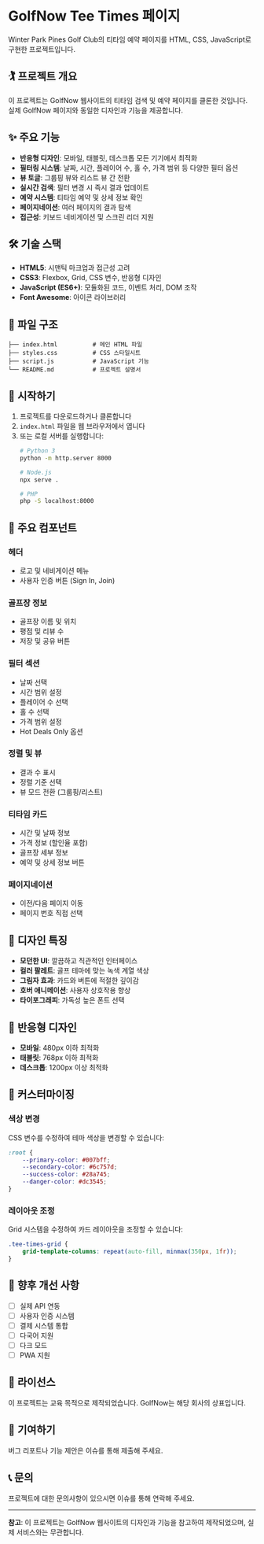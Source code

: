 # GolfNow Tee Times 페이지

Winter Park Pines Golf Club의 티타임 예약 페이지를 HTML, CSS, JavaScript로 구현한 프로젝트입니다.

## 🏌️ 프로젝트 개요

이 프로젝트는 GolfNow 웹사이트의 티타임 검색 및 예약 페이지를 클론한 것입니다. 실제 GolfNow 페이지와 동일한 디자인과 기능을 제공합니다.

## ✨ 주요 기능

- **반응형 디자인**: 모바일, 태블릿, 데스크톱 모든 기기에서 최적화
- **필터링 시스템**: 날짜, 시간, 플레이어 수, 홀 수, 가격 범위 등 다양한 필터 옵션
- **뷰 토글**: 그룹핑 뷰와 리스트 뷰 간 전환
- **실시간 검색**: 필터 변경 시 즉시 결과 업데이트
- **예약 시스템**: 티타임 예약 및 상세 정보 확인
- **페이지네이션**: 여러 페이지의 결과 탐색
- **접근성**: 키보드 네비게이션 및 스크린 리더 지원

## 🛠️ 기술 스택

- **HTML5**: 시맨틱 마크업과 접근성 고려
- **CSS3**: Flexbox, Grid, CSS 변수, 반응형 디자인
- **JavaScript (ES6+)**: 모듈화된 코드, 이벤트 처리, DOM 조작
- **Font Awesome**: 아이콘 라이브러리

## 📁 파일 구조

```
├── index.html          # 메인 HTML 파일
├── styles.css          # CSS 스타일시트
├── script.js           # JavaScript 기능
└── README.md           # 프로젝트 설명서
```

## 🚀 시작하기

1. 프로젝트를 다운로드하거나 클론합니다
2. `index.html` 파일을 웹 브라우저에서 엽니다
3. 또는 로컬 서버를 실행합니다:
   ```bash
   # Python 3
   python -m http.server 8000
   
   # Node.js
   npx serve .
   
   # PHP
   php -S localhost:8000
   ```

## 🎯 주요 컴포넌트

### 헤더
- 로고 및 네비게이션 메뉴
- 사용자 인증 버튼 (Sign In, Join)

### 골프장 정보
- 골프장 이름 및 위치
- 평점 및 리뷰 수
- 저장 및 공유 버튼

### 필터 섹션
- 날짜 선택
- 시간 범위 설정
- 플레이어 수 선택
- 홀 수 선택
- 가격 범위 설정
- Hot Deals Only 옵션

### 정렬 및 뷰
- 결과 수 표시
- 정렬 기준 선택
- 뷰 모드 전환 (그룹핑/리스트)

### 티타임 카드
- 시간 및 날짜 정보
- 가격 정보 (할인율 포함)
- 골프장 세부 정보
- 예약 및 상세 정보 버튼

### 페이지네이션
- 이전/다음 페이지 이동
- 페이지 번호 직접 선택

## 🎨 디자인 특징

- **모던한 UI**: 깔끔하고 직관적인 인터페이스
- **컬러 팔레트**: 골프 테마에 맞는 녹색 계열 색상
- **그림자 효과**: 카드와 버튼에 적절한 깊이감
- **호버 애니메이션**: 사용자 상호작용 향상
- **타이포그래피**: 가독성 높은 폰트 선택

## 📱 반응형 디자인

- **모바일**: 480px 이하 최적화
- **태블릿**: 768px 이하 최적화
- **데스크톱**: 1200px 이상 최적화

## 🔧 커스터마이징

### 색상 변경
CSS 변수를 수정하여 테마 색상을 변경할 수 있습니다:

```css
:root {
    --primary-color: #007bff;
    --secondary-color: #6c757d;
    --success-color: #28a745;
    --danger-color: #dc3545;
}
```

### 레이아웃 조정
Grid 시스템을 수정하여 카드 레이아웃을 조정할 수 있습니다:

```css
.tee-times-grid {
    grid-template-columns: repeat(auto-fill, minmax(350px, 1fr));
}
```

## 🚧 향후 개선 사항

- [ ] 실제 API 연동
- [ ] 사용자 인증 시스템
- [ ] 결제 시스템 통합
- [ ] 다국어 지원
- [ ] 다크 모드
- [ ] PWA 지원

## 📄 라이선스

이 프로젝트는 교육 목적으로 제작되었습니다. GolfNow는 해당 회사의 상표입니다.

## 🤝 기여하기

버그 리포트나 기능 제안은 이슈를 통해 제출해 주세요.

## 📞 문의

프로젝트에 대한 문의사항이 있으시면 이슈를 통해 연락해 주세요.

---

**참고**: 이 프로젝트는 GolfNow 웹사이트의 디자인과 기능을 참고하여 제작되었으며, 실제 서비스와는 무관합니다. 